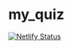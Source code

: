 # my_quiz
[![Netlify Status](https://api.netlify.com/api/v1/badges/427c6cb9-afcd-4e45-9164-09fe201ccaa8/deploy-status)](https://app.netlify.com/sites/drugdev-quizlab/deploys)
